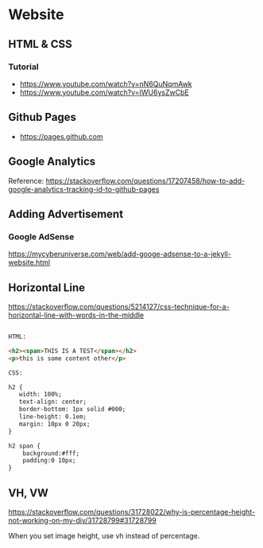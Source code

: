 # Website 


## HTML & CSS 

### Tutorial 
- https://www.youtube.com/watch?v=nN6QuNqmAwk
- https://www.youtube.com/watch?v=IWU6ysZwCbE

## Github Pages 
- https://pages.github.com 


## Google Analytics 
Reference: https://stackoverflow.com/questions/17207458/how-to-add-google-analytics-tracking-id-to-github-pages


## Adding Advertisement 

### Google AdSense 

https://mycyberuniverse.com/web/add-googe-adsense-to-a-jekyll-website.html


## Horizontal Line 

https://stackoverflow.com/questions/5214127/css-technique-for-a-horizontal-line-with-words-in-the-middle

```html 

HTML:

<h2><span>THIS IS A TEST</span></h2>
<p>this is some content other</p>

CSS:

h2 {
   width: 100%; 
   text-align: center; 
   border-bottom: 1px solid #000; 
   line-height: 0.1em;
   margin: 10px 0 20px; 
} 

h2 span { 
    background:#fff; 
    padding:0 10px; 
}
```


## VH, VW 

https://stackoverflow.com/questions/31728022/why-is-percentage-height-not-working-on-my-div/31728799#31728799

When you set image height, use vh instead of percentage. 


